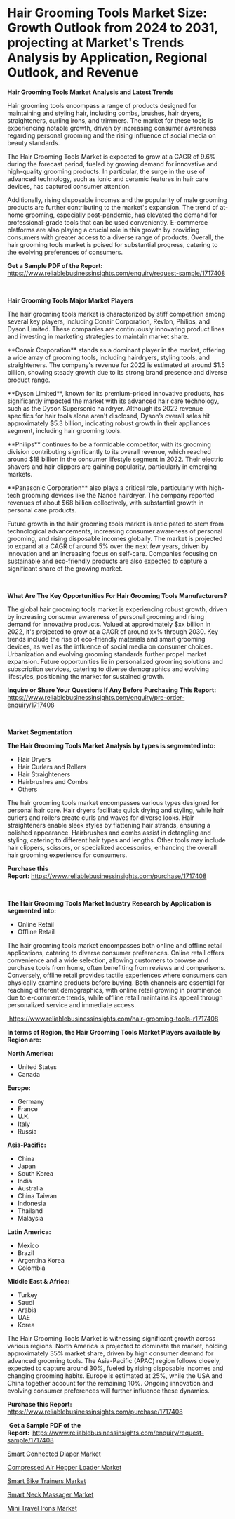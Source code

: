<p><h1>Hair Grooming Tools Market Size: Growth Outlook from 2024 to 2031, projecting at Market's Trends Analysis by Application, Regional Outlook, and Revenue</h1></p><p><strong>Hair Grooming Tools Market Analysis and Latest Trends</strong></p>
<p><p>Hair grooming tools encompass a range of products designed for maintaining and styling hair, including combs, brushes, hair dryers, straighteners, curling irons, and trimmers. The market for these tools is experiencing notable growth, driven by increasing consumer awareness regarding personal grooming and the rising influence of social media on beauty standards.</p><p>The Hair Grooming Tools Market is expected to grow at a CAGR of 9.6% during the forecast period, fueled by growing demand for innovative and high-quality grooming products. In particular, the surge in the use of advanced technology, such as ionic and ceramic features in hair care devices, has captured consumer attention. </p><p>Additionally, rising disposable incomes and the popularity of male grooming products are further contributing to the market's expansion. The trend of at-home grooming, especially post-pandemic, has elevated the demand for professional-grade tools that can be used conveniently. E-commerce platforms are also playing a crucial role in this growth by providing consumers with greater access to a diverse range of products. Overall, the hair grooming tools market is poised for substantial progress, catering to the evolving preferences of consumers.</p></p>
<p><strong>Get a Sample PDF of the Report:&nbsp;</strong> <a href="https://www.reliablebusinessinsights.com/enquiry/request-sample/1717408?utm_campaign=39&utm_medium=2&utm_source=Github&utm_content=ia&utm_term=14102024&utm_id=hair-grooming-tools">https://www.reliablebusinessinsights.com/enquiry/request-sample/1717408</a></p>
<p>&nbsp;</p>
<p><strong>Hair Grooming Tools Major Market Players</strong></p>
<p><p>The hair grooming tools market is characterized by stiff competition among several key players, including Conair Corporation, Revlon, Philips, and Dyson Limited. These companies are continuously innovating product lines and investing in marketing strategies to maintain market share.</p><p>**Conair Corporation** stands as a dominant player in the market, offering a wide array of grooming tools, including hairdryers, styling tools, and straighteners. The company's revenue for 2022 is estimated at around $1.5 billion, showing steady growth due to its strong brand presence and diverse product range.</p><p>**Dyson Limited**, known for its premium-priced innovative products, has significantly impacted the market with its advanced hair care technology, such as the Dyson Supersonic hairdryer. Although its 2022 revenue specifics for hair tools alone aren't disclosed, Dyson’s overall sales hit approximately $5.3 billion, indicating robust growth in their appliances segment, including hair grooming tools.</p><p>**Philips** continues to be a formidable competitor, with its grooming division contributing significantly to its overall revenue, which reached around $18 billion in the consumer lifestyle segment in 2022. Their electric shavers and hair clippers are gaining popularity, particularly in emerging markets.</p><p>**Panasonic Corporation** also plays a critical role, particularly with high-tech grooming devices like the Nanoe hairdryer. The company reported revenues of about $68 billion collectively, with substantial growth in personal care products.</p><p>Future growth in the hair grooming tools market is anticipated to stem from technological advancements, increasing consumer awareness of personal grooming, and rising disposable incomes globally. The market is projected to expand at a CAGR of around 5% over the next few years, driven by innovation and an increasing focus on self-care. Companies focusing on sustainable and eco-friendly products are also expected to capture a significant share of the growing market.</p></p>
<p>&nbsp;</p>
<p><strong>What Are The Key Opportunities For Hair Grooming Tools Manufacturers?</strong></p>
<p><p>The global hair grooming tools market is experiencing robust growth, driven by increasing consumer awareness of personal grooming and rising demand for innovative products. Valued at approximately $xx billion in 2022, it's projected to grow at a CAGR of around xx% through 2030. Key trends include the rise of eco-friendly materials and smart grooming devices, as well as the influence of social media on consumer choices. Urbanization and evolving grooming standards further propel market expansion. Future opportunities lie in personalized grooming solutions and subscription services, catering to diverse demographics and evolving lifestyles, positioning the market for sustained growth.</p></p>
<p><strong>Inquire or Share Your Questions If Any Before Purchasing This Report:</strong> <a href="https://www.reliablebusinessinsights.com/enquiry/pre-order-enquiry/1717408?utm_campaign=39&utm_medium=2&utm_source=Github&utm_content=ia&utm_term=14102024&utm_id=hair-grooming-tools">https://www.reliablebusinessinsights.com/enquiry/pre-order-enquiry/1717408</a></p>
<p>&nbsp;</p>
<p><strong>Market Segmentation</strong></p>
<p><strong>The Hair Grooming Tools Market Analysis by types is segmented into:</strong></p>
<p><ul><li>Hair Dryers</li><li>Hair Curlers and Rollers</li><li>Hair Straighteners</li><li>Hairbrushes and Combs</li><li>Others</li></ul></p>
<p><p>The hair grooming tools market encompasses various types designed for personal hair care. Hair dryers facilitate quick drying and styling, while hair curlers and rollers create curls and waves for diverse looks. Hair straighteners enable sleek styles by flattening hair strands, ensuring a polished appearance. Hairbrushes and combs assist in detangling and styling, catering to different hair types and lengths. Other tools may include hair clippers, scissors, or specialized accessories, enhancing the overall hair grooming experience for consumers.</p></p>
<p><strong>Purchase this Report:&nbsp;</strong><a href="https://www.reliablebusinessinsights.com/purchase/1717408?utm_campaign=39&utm_medium=2&utm_source=Github&utm_content=ia&utm_term=14102024&utm_id=hair-grooming-tools">https://www.reliablebusinessinsights.com/purchase/1717408</a></p>
<p>&nbsp;</p>
<p><strong>The Hair Grooming Tools Market Industry Research by Application is segmented into:</strong></p>
<p><ul><li>Online Retail</li><li>Offline Retail</li></ul></p>
<p><p>The hair grooming tools market encompasses both online and offline retail applications, catering to diverse consumer preferences. Online retail offers convenience and a wide selection, allowing customers to browse and purchase tools from home, often benefiting from reviews and comparisons. Conversely, offline retail provides tactile experiences where consumers can physically examine products before buying. Both channels are essential for reaching different demographics, with online retail growing in prominence due to e-commerce trends, while offline retail maintains its appeal through personalized service and immediate access.</p></p>
<p><a href="https://www.reliablebusinessinsights.com/hair-grooming-tools-r1717408?utm_campaign=39&utm_medium=2&utm_source=Github&utm_content=ia&utm_term=14102024&utm_id=hair-grooming-tools">&nbsp;https://www.reliablebusinessinsights.com/hair-grooming-tools-r1717408</a></p>
<p><strong>In terms of Region, the Hair Grooming Tools Market Players available by Region are:</strong></p>
<p>
    <p> <strong> North America: </strong>
        <ul>
            <li>United States</li>
            <li>Canada</li>
        </ul>
        </p> 
    <p> <strong> Europe: </strong>
        <ul>
            <li>Germany</li>
            <li>France</li>
            <li>U.K.</li>
            <li>Italy</li>
            <li>Russia</li>
        </ul>
        </p> 
    <p> <strong> Asia-Pacific: </strong>
        <ul>
            <li>China</li>
            <li>Japan</li>
            <li>South Korea</li>
            <li>India</li>
            <li>Australia</li>
            <li>China Taiwan</li>
            <li>Indonesia</li>
            <li>Thailand</li>
            <li>Malaysia</li>
        </ul>
        </p> 
    <p> <strong> Latin America: </strong>
        <ul>
            <li>Mexico</li>
            <li>Brazil</li>
            <li>Argentina Korea</li>
            <li>Colombia</li>
        </ul>
        </p> 
    <p> <strong> Middle East & Africa: </strong>
        <ul>
            <li>Turkey</li>
            <li>Saudi</li>
            <li>Arabia</li>
            <li>UAE</li>
            <li>Korea</li>
        </ul>
    </p>
    </p>
<p><p>The Hair Grooming Tools Market is witnessing significant growth across various regions. North America is projected to dominate the market, holding approximately 35% market share, driven by high consumer demand for advanced grooming tools. The Asia-Pacific (APAC) region follows closely, expected to capture around 30%, fueled by rising disposable incomes and changing grooming habits. Europe is estimated at 25%, while the USA and China together account for the remaining 10%. Ongoing innovation and evolving consumer preferences will further influence these dynamics.</p></p>
<p><strong>Purchase this Report: </strong><a href="https://www.reliablebusinessinsights.com/purchase/1717408?utm_campaign=39&utm_medium=2&utm_source=Github&utm_content=ia&utm_term=14102024&utm_id=hair-grooming-tools">https://www.reliablebusinessinsights.com/purchase/1717408</a></p>
<p>&nbsp;<strong>Get a Sample PDF of the Report:&nbsp;&nbsp;</strong><a href="https://www.reliablebusinessinsights.com/enquiry/request-sample/1717408?utm_campaign=39&utm_medium=2&utm_source=Github&utm_content=ia&utm_term=14102024&utm_id=hair-grooming-tools">https://www.reliablebusinessinsights.com/enquiry/request-sample/1717408</a></p>
<p><strong></strong></p>
<p><p><a href="https://www.linkedin.com/pulse/smart-connected-diaper-revenue-growth-report-2024-2031-pzmbe?utm_campaign=39&utm_medium=2&utm_source=Github&utm_content=ia&utm_term=14102024&utm_id=hair-grooming-tools">Smart Connected Diaper Market</a></p><p><a href="https://github.com/hegwervaemeruk/Market-Research-Report-List-1/blob/main/compressed-air-hopper-loader-market.md?utm_campaign=39&utm_medium=2&utm_source=Github&utm_content=ia&utm_term=14102024&utm_id=hair-grooming-tools">Compressed Air Hopper Loader Market</a></p><p><a href="https://www.linkedin.com/pulse/smart-bike-trainers-market-evolution-regional-adaptations-t37le?utm_campaign=39&utm_medium=2&utm_source=Github&utm_content=ia&utm_term=14102024&utm_id=hair-grooming-tools">Smart Bike Trainers Market</a></p><p><a href="https://www.linkedin.com/pulse/smart-neck-massager-market-outlook-current-assessment-future-jzkzf?utm_campaign=39&utm_medium=2&utm_source=Github&utm_content=ia&utm_term=14102024&utm_id=hair-grooming-tools">Smart Neck Massager Market</a></p><p><a href="https://github.com/mac1evjen/Market-Research-Report-List-1/blob/main/mini-travel-irons-market.md?utm_campaign=39&utm_medium=2&utm_source=Github&utm_content=ia&utm_term=14102024&utm_id=hair-grooming-tools">Mini Travel Irons Market</a></p></p>